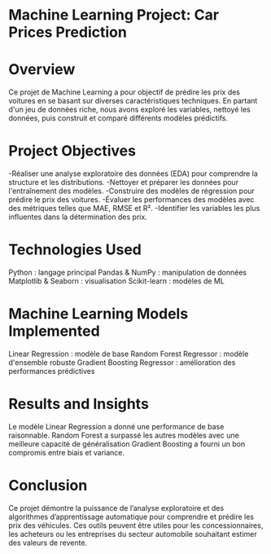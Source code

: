 # Machine Learning Project: Car Prices Prediction

# Overview
Ce projet de Machine Learning a pour objectif de prédire les prix des voitures en se basant sur diverses caractéristiques techniques. En partant d'un jeu de données riche, nous avons exploré les variables, nettoyé les données, puis construit et comparé différents modèles prédictifs.

# Project Objectives
-Réaliser une analyse exploratoire des données (EDA) pour comprendre la structure et les distributions.
-Nettoyer et préparer les données pour l'entraînement des modèles.
-Construire des modèles de régression pour prédire le prix des voitures.
-Évaluer les performances des modèles avec des métriques telles que MAE, RMSE et R².
-Identifier les variables les plus influentes dans la détermination des prix.

# Technologies Used
Python : langage principal
Pandas & NumPy : manipulation de données
Matplotlib & Seaborn : visualisation
Scikit-learn : modèles de ML

# Machine Learning Models Implemented
Linear Regression : modèle de base
Random Forest Regressor : modèle d'ensemble robuste
Gradient Boosting Regressor : amélioration des performances prédictives

# Results and Insights
Le modèle Linear Regression a donné une performance de base raisonnable.
Random Forest a surpassé les autres modèles avec une meilleure capacité de généralisation 
Gradient Boosting a fourni un bon compromis entre biais et variance.

# Conclusion
Ce projet démontre la puissance de l’analyse exploratoire et des algorithmes d’apprentissage automatique pour comprendre et prédire les prix des véhicules. Ces outils peuvent être utiles pour les concessionnaires, les acheteurs ou les entreprises du secteur automobile souhaitant estimer des valeurs de revente.
